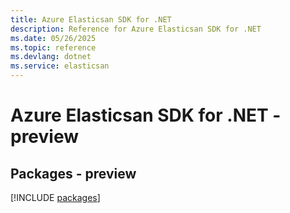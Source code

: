 ```yaml
---
title: Azure Elasticsan SDK for .NET
description: Reference for Azure Elasticsan SDK for .NET
ms.date: 05/26/2025
ms.topic: reference
ms.devlang: dotnet
ms.service: elasticsan
---
```

# Azure Elasticsan SDK for .NET - preview
## Packages - preview
[!INCLUDE [packages](elasticsan-index.md)]